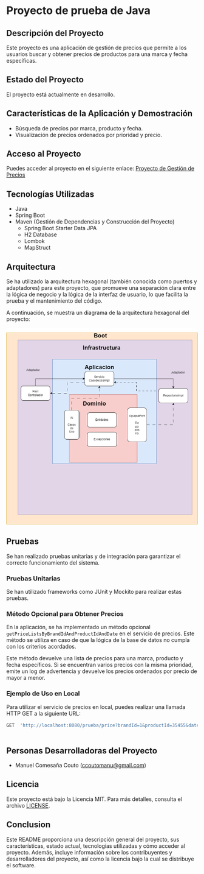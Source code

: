 # Proyecto de prueba de Java



## Descripción del Proyecto

Este proyecto es una aplicación de gestión de precios que permite a los usuarios buscar y obtener precios de productos para una marca y fecha específicas.

## Estado del Proyecto

El proyecto está actualmente en desarrollo.

## Características de la Aplicación y Demostración

- Búsqueda de precios por marca, producto y fecha.
- Visualización de precios ordenados por prioridad y precio.

## Acceso al Proyecto

Puedes acceder al proyecto en el siguiente enlace: [Proyecto de Gestión de Precios](link_al_proyecto)

## Tecnologías Utilizadas

- Java
- Spring Boot
- Maven (Gestión de Dependencias y Construcción del Proyecto)
  - Spring Boot Starter Data JPA
  - H2 Database
  - Lombok
  - MapStruct

## Arquitectura

Se ha utilizado la arquitectura hexagonal (también conocida como puertos y adaptadores) para este proyecto, que promueve una separación clara entre la lógica de negocio y la lógica de la interfaz de usuario, lo que facilita la prueba y el mantenimiento del código.

A continuación, se muestra un diagrama de la arquitectura hexagonal del proyecto:

[![Diagrama de Arquitectura Hexagonal](img.png)](img.png)

## Pruebas

Se han realizado pruebas unitarias y de integración para garantizar el correcto funcionamiento del sistema.

### Pruebas Unitarias

 Se han utilizado frameworks como JUnit y Mockito para realizar estas pruebas.

### Método Opcional para Obtener Precios

En la aplicación, se ha implementado un método opcional `getPriceListsByBrandIdAndProductIdAndDate` en el servicio de precios. Este método se utiliza en caso de que la lógica de la base de datos no cumpla con los criterios acordados.

Este método devuelve una lista de precios para una marca, producto y fecha específicos. Si se encuentran varios precios con la misma prioridad, emite un log de advertencia y devuelve los precios ordenados por precio de mayor a menor.

### Ejemplo de Uso en Local

Para utilizar el servicio de precios en local, puedes realizar una llamada HTTP GET a la siguiente URL:

```bash
GET  'http://localhost:8080/prueba/price?brandId=1&productId=35455&date=2020-06-07T00:00:00' 
 
  ```
## Personas Desarrolladoras del Proyecto

- Manuel Comesaña Couto (ccoutomanu@gmail.com)

## Licencia

Este proyecto está bajo la Licencia MIT. Para más detalles, consulta el archivo [LICENSE](LICENSE).

## Conclusion

Este README proporciona una descripción general del proyecto, sus características, estado actual, tecnologías utilizadas y cómo acceder al proyecto. Además, incluye información sobre los contribuyentes y desarrolladores del proyecto, así como la licencia bajo la cual se distribuye el software.


